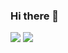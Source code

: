 ### Hi there 👋

![](https://github-readme-stats-lucienzhang.vercel.app/api?username=LucienZhang&show_icons=true&icon_color=0366d6&text_color=24292e&bg_color=ffffff&hide_title=true&count_private=true)
![](https://github-readme-stats-lucienzhang.vercel.app/api/top-langs/?username=LucienZhang&layout=compact&count_private=true)
